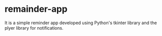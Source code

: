 # remainder-app

It is a simple reminder app developed using Python's tkinter library and the plyer library for notifications.

